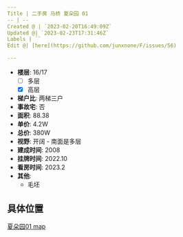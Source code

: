 ```yaml
---
Title | 二手房 马桥 夏朵园 01
-- | --
Created @ | `2023-02-20T16:49:09Z`
Updated @| `2023-02-23T17:31:46Z`
Labels | ``
Edit @| [here](https://github.com/junxnone/F/issues/56)

---
```

- **楼层**: 16/17
  - [ ] 多层  
  - [x] 高层
- **梯户比**: 两梯三户
- **事故宅**: 否
- **面积**: 88.38
- **单价**: 4.2W
- **总价**: 380W
- **视野**: 开阔 - 南面是多层
- **建成时间**: 2008
- **挂牌时间**: 2022.10
- **看房时间**: 2023.2
- **其他**: 
  - 毛坯

## 具体位置

[夏朵园01 map](https://junxnone.github.io/fmap/at/xdy01 ':include :type=iframe width=100% height=600px')
